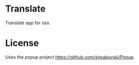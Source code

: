 # Translate

Translate app for osx.

# License
Uses the popup project
https://github.com/shpakovski/Popup
